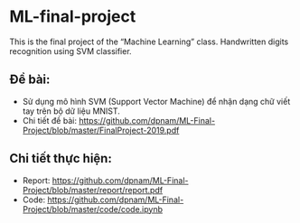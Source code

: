 ﻿# ML-final-project
This is the final project of the “Machine Learning” class.  Handwritten digits recognition using SVM classifier.
## Đề bài: 
- Sử dụng mô hình SVM (Support Vector Machine) để nhận dạng chữ viết tay trên bộ dữ liệu MNIST.
- Chi tiết đề bài: https://github.com/dpnam/ML-Final-Project/blob/master/FinalProject-2019.pdf
## Chi tiết thực hiện:
- Report: https://github.com/dpnam/ML-Final-Project/blob/master/report/report.pdf
- Code: https://github.com/dpnam/ML-Final-Project/blob/master/code/code.ipynb
